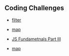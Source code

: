 ## Coding Challenges

* [filter](./coding_challenges/filter.js)
* [map](./coding_challenges/filter.js)

* [JS Fundametnals Part III](./js_fund_III/)
* [map](./coding_challenges/filter.js)